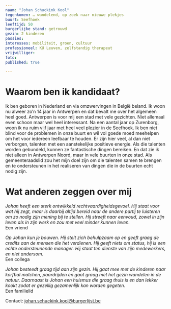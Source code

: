```yaml
---
naam: "Johan Schuckink Kool"
tegenkomen: … wandelend, op zoek naar nieuwe plekjes
buurt: Seefhoek
leeftijd: 50
burgerlijke stand: getrouwd
gezin: 2 kinderen
passies:
interesses: mobiliteit, groen, cultuur
professioneel: KU Leuven, zelfstandig therapeut
vrijwilliger:
foto:
published: true

---
```

# Waarom ben ik kandidaat?
Ik ben geboren in Nederland en via omzwervingen in België beland. Ik woon nu alweer zo’n 14 jaar in Antwerpen en dat bevalt me over het algemeen heel goed. Antwerpen is voor mij een stad met vele gezichten. Niet allemaal even schoon maar wel heel interessant. Na een aantal jaar op Zurenborg, woon ik nu ruim vijf jaar met heel veel plezier in de Seefhoek. Ik ben niet blind voor de problemen in onze buurt en wil vol goede moed meehelpen om het voor iedereen leefbaar te houden. Er zijn hier veel, al dan niet verborgen, talenten met een aanstekelijke positieve energie. Als die talenten worden gebundeld, kunnen ze fantastische dingen bereiken. En dat zie ik niet alleen in Antwerpen Noord, maar in vele buurten in onze stad. Als gemeenteraadslid zou het mijn doel zijn om die talenten samen te brengen en te ondersteunen in het realiseren van dingen die in de buurten echt nodig zijn.

# Wat anderen zeggen over mij
_Johan heeft een sterk ontwikkeld rechtvaardigheidsgevoel. Hij staat voor wat hij zegt, maar is daarbij altijd bereid naar de andere partij te luisteren om zo nodig zijn mening bij te stellen. Hij streeft naar eenvoud, zowel in zijn leven als in zijn werk en zou met veel minder kunnen leven._  
Een vriend
 
_Op Johan kun je bouwen. Hij stelt zich behulpzaam op en geeft graag de credits aan de mensen die het verdienen. Hij geeft niets om status, hij is een echte ondersteunende manager. Hij staat ten dienste van zijn medewerkers, en niet andersom._  
Een collega
 
_Johan besteedt graag tijd aan zijn gezin. Hij gaat mee met de kinderen naar korfbal matchen, paardrijden en gaat graag met het gezin wandelen in de natuur.
Daarnaast is Johan een huismus die graag thuis is en dan lekker kookt zodat er gezellig gezamenlijk kan worden gegeten._  
Een familielid


Contact: johan.schuckink.kool@burgerlijst.be
